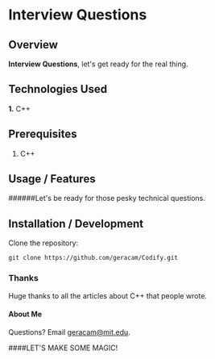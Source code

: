 # Interview Questions

## Overview

**Interview Questions**, let's get ready for the real thing.


## Technologies Used 

**1.** C++

## Prerequisites

1. C++


## Usage / Features

######Let's be ready for those pesky technical questions. 


## Installation / Development

Clone the repository:


	git clone https://github.com/geracam/Codify.git
	

### Thanks

Huge thanks to all the articles about C++ that people wrote.
#### About Me

Questions? Email <geracam@mit.edu>. 



####LET'S MAKE SOME MAGIC!

